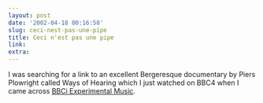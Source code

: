```yaml
---
layout: post
date: '2002-04-18 00:16:58'
slug: ceci-nest-pas-une-pipe
title: Ceci n'est pas une pipe
link: 
extra: 
---
```


I was searching for a link to an excellent Bergeresque documentary by Piers Plowright called Ways of Hearing which I just watched on BBC4 when I came across [BBCi Experimental Music](http://www.bbc.co.uk/music/experimental/index.shtml).